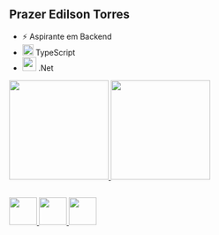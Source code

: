 ## Prazer Edilson Torres
- ⚡ Aspirante em Backend 
- <img  width="20px" src="https://github.com/edilsontorres/edilsontorres/assets/108238881/114ef959-17ad-4c52-b497-356d88521349" /> TypeScript
- <img  width="25px" src="https://github.com/edilsontorres/edilsontorres/assets/108238881/6a7b21c8-ec27-4212-b40f-aaf02a451448" /> .Net


<div>
  <a href="https://github.com/edilsontorres"/>
  <img height="180em" src="https://github-readme-stats.vercel.app/api?username=edilsontorres&show_icons=true&theme=radical" />
  <img height="180em" src="https://github-readme-stats.vercel.app/api/top-langs/?username=edilsontorres&layout=compactstats&theme=radical" />
</div>

##
<div>
<img width="50px" src="https://cdn.jsdelivr.net/gh/devicons/devicon/icons/html5/html5-original.svg" />
<img width="50px" src="https://cdn.jsdelivr.net/gh/devicons/devicon/icons/css3/css3-original.svg" />
<img width="50px" src="https://cdn.jsdelivr.net/gh/devicons/devicon/icons/javascript/javascript-original.svg" />
          
          
</div>
